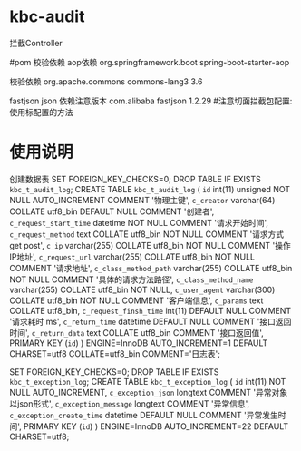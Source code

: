 # kbc-audit

拦截Controller

#pom 校验依赖
aop依赖
        <dependency>
            <groupId>org.springframework.boot</groupId>
            <artifactId>spring-boot-starter-aop</artifactId>
        </dependency>

校验依赖
        <dependency>
            <groupId>org.apache.commons</groupId>
            <artifactId>commons-lang3</artifactId>
            <version>3.6</version>
        </dependency>
        
fastjson json 依赖注意版本
        <dependency>
            <groupId>com.alibaba</groupId>
            <artifactId>fastjson</artifactId>
            <version>1.2.29</version>
        </dependency>
#注意切面拦截包配置:使用标配置的方法


# 使用说明
创建数据表
SET FOREIGN_KEY_CHECKS=0;
DROP TABLE IF EXISTS `kbc_t_audit_log`;
CREATE TABLE `kbc_t_audit_log` (
  `id` int(11) unsigned NOT NULL AUTO_INCREMENT COMMENT '物理主键',
  `c_creator` varchar(64) COLLATE utf8_bin DEFAULT NULL COMMENT '创建者',
  `c_request_start_time` datetime NOT NULL COMMENT '请求开始时间',
  `c_request_method` text COLLATE utf8_bin NOT NULL COMMENT '请求方式 get post',
  `c_ip` varchar(255) COLLATE utf8_bin NOT NULL COMMENT '操作IP地址',
  `c_request_url` varchar(255) COLLATE utf8_bin NOT NULL COMMENT '请求地址',
  `c_class_method_path` varchar(255) COLLATE utf8_bin NOT NULL COMMENT '具体的请求方法路径',
  `c_class_method_name` varchar(255) COLLATE utf8_bin NOT NULL,
  `c_user_agent` varchar(300) COLLATE utf8_bin NOT NULL COMMENT '客户端信息',
  `c_params` text COLLATE utf8_bin,
  `c_request_finsh_time` int(11) DEFAULT NULL COMMENT '请求耗时 ms',
  `c_return_time` datetime DEFAULT NULL COMMENT '接口返回时间',
  `c_return_data` text COLLATE utf8_bin COMMENT '接口返回值',
  PRIMARY KEY (`id`)
) ENGINE=InnoDB AUTO_INCREMENT=1 DEFAULT CHARSET=utf8 COLLATE=utf8_bin COMMENT='日志表';


SET FOREIGN_KEY_CHECKS=0;
DROP TABLE IF EXISTS `kbc_t_exception_log`;
CREATE TABLE `kbc_t_exception_log` (
  `id` int(11) NOT NULL AUTO_INCREMENT,
  `c_exception_json` longtext COMMENT '异常对象以json形式',
  `c_exception_message` longtext COMMENT '异常信息',
  `c_exception_create_time` datetime DEFAULT NULL COMMENT '异常发生时间',
  PRIMARY KEY (`id`)
) ENGINE=InnoDB AUTO_INCREMENT=22 DEFAULT CHARSET=utf8;
